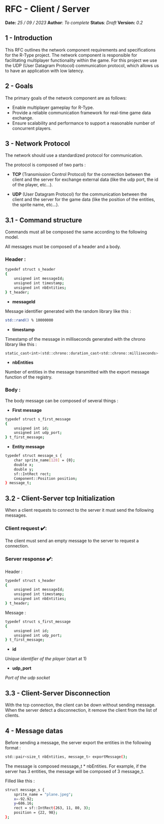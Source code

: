 # RFC - Client / Server

**Date:** *25 / 09 / 2023*
**Author**: *To complete*
**Status**: *Draft*
**Version:** *0.2*

## 1 - Introduction

This RFC outlines the network component requirements and specifications for the R-Type project. The network component is responsible for facilitating multiplayer functionality within the game.  For this project we use the UDP (User Datagram Protocol) communication protocol, which allows us to have an application with low latency.

## 2 - Goals

The primary goals of the network component are as follows:

- Enable multiplayer gameplay for R-Type.
- Provide a reliable communication framework for real-time game data exchange.
- Ensure scalability and performance to support a reasonable number of concurrent players.

## 3 - Network Protocol

The network should use a standardized protocol for communication.

The protocol is composed of two parts :

- **TCP** (Transmission Control Protocol) for the connection between the client and the server for exchange external data (like the udp port, the id of the player, etc...).

- **UDP** (User Datagram Protocol) for the communication between the client and the server for the game data (like the position of the entities, the sprite name, etc...).

## 3.1 - Command structure

Commands must all be composed the same according to the following model.

All messages must be composed of a header and a body.

### Header :

```bash
typedef struct s_header
{
    unsigned int messageId;
    unsigned int timestamp;
    unsigned int nbEntities;
} t_header;
```

- **messageId**

Message identifier generated with the random library like this :

```bash
std::rand() % 10000000
```

- **timestamp**

Timestamp of the message in milliseconds generated with the chrono library like this :

```bash
static_cast<int>(std::chrono::duration_cast<std::chrono::milliseconds>(std::chrono::system_clock::now().time_since_epoch()).count() % 10000000);
```

- **nbEntities**

Number of entities in the message transmitted with the export message function of the registry.

### Body :

The body message can be composed of several things :

- **First message**

```bash
typedef struct s_first_message
{
    unsigned int id;
    unsigned int udp_port;
} t_first_message;
```

- **Entity message**

```bash
typedef struct message_s {
    char sprite_name[128] = {0};
    double x;
    double y;
    sf::IntRect rect;
    Component::Position position;
} message_t;
```

## 3.2 - Client-Server tcp Initialization

When a client requests to connect to the server it must send the following messages.

### Client request ✔️:

The client must send an empty message to the server to request a connection.

### Server response ✔️:

Header :
```bash
typedef struct s_header
{
    unsigned int messageId;
    unsigned int timestamp;
    unsigned int nbEntities;
} t_header;
```

Message :
```bash
typedef struct s_first_message
{
    unsigned int id;
    unsigned int udp_port;
} t_first_message;
```

- **id**

*Unique identifier of the player* (start at 1)

- **udp_port**

*Port of the udp socket*

## 3.3 - Client-Server Disconnection

With the tcp connection, the client can be down without sending message. When the server detect a disconnection, it remove the client from the list of clients.

## 4 - Message datas

Before sending a message, the server export the entities in the following format :

```bash
std::pair<size_t nbEntities, message_t> exportMessage();
```

The message is composed message_t * nbEntities.
For example, if the server has 3 entities, the message will be composed of 3 message_t.

Filled like this :

```bash
struct message_s {
    sprite_name = "plane.jpeg";
    x=-92.92;
    y=686.16;
    rect = sf::IntRect(263, 11, 80, 3);
    position = {22, 98};
};
```
